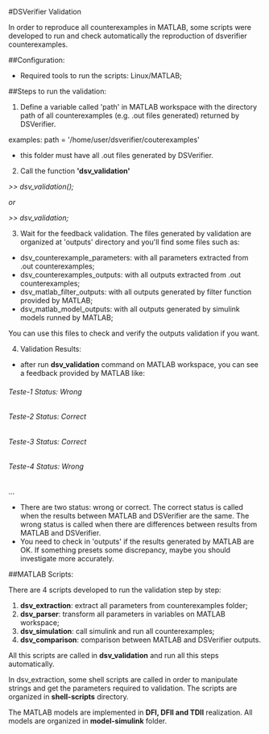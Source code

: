 #DSVerifier Validation

In order to reproduce all counterexamples in MATLAB, some scripts were developed to run and check automatically the reproduction of dsverifier counterexamples.

##Configuration:

* Required tools to run the scripts: Linux/MATLAB;

##Steps to run the validation:

1) Define a variable called 'path' in MATLAB workspace with the directory path of all counterexamples (e.g. .out files generated) returned by DSVerifier.

examples: 
path = '/home/user/dsverifier/couterexamples'

* this folder must have all .out files generated by DSVerifier.

2) Call the function **'dsv_validation'**

*>> dsv_validation();*

*or*

*>> dsv_validation;*

3) Wait for the feedback validation. The files generated by validation are organized at 'outputs' directory and you'll find some files such as:

* dsv_counterexample_parameters: with all parameters extracted from .out counterexamples;
* dsv_counterexamples_outputs: with all outputs extracted from .out counterexamples;
* dsv_matlab_filter_outputs: with all outputs generated by filter function provided by MATLAB;
* dsv_matlab_model_outputs: with all outputs generated by simulink models runned by MATLAB;

You can use this files to check and verify the outputs validation if you want.

4) Validation Results:
* after run **dsv_validation** command on MATLAB workspace, you can see a feedback provided by MATLAB like:

###### Teste-1 Status: Wrong
###### Teste-2 Status: Correct
###### Teste-3 Status: Correct
###### Teste-4 Status: Wrong
...

* There are two status: wrong or correct. The correct status is called when the results between MATLAB and DSVerifier are the same. The wrong status is called when there are differences  between results from MATLAB and DSVerifier.
* You need to check in 'outputs' if the results generated by MATLAB are OK. If something presets some discrepancy, maybe you should investigate more accurately.

##MATLAB Scripts:

There are 4 scripts developed to run the validation step by step:

1. **dsv_extraction**: extract all parameters from counterexamples folder;
2. **dsv_parser**: transform all parameters in variables on MATLAB workspace;
3. **dsv_simulation**: call simulink and run all counterexamples;
4. **dsv_comparison**: comparison between MATLAB and DSVerifier outputs.

All this scripts are called in **dsv_validation** and run all this steps automatically.

In dsv_extraction, some shell scripts are called in order to manipulate strings and get the parameters required to validation. The scripts are organized in **shell-scripts** directory.

The MATLAB models are implemented in **DFI, DFII and TDII** realization. All models are organized in **model-simulink** folder.
